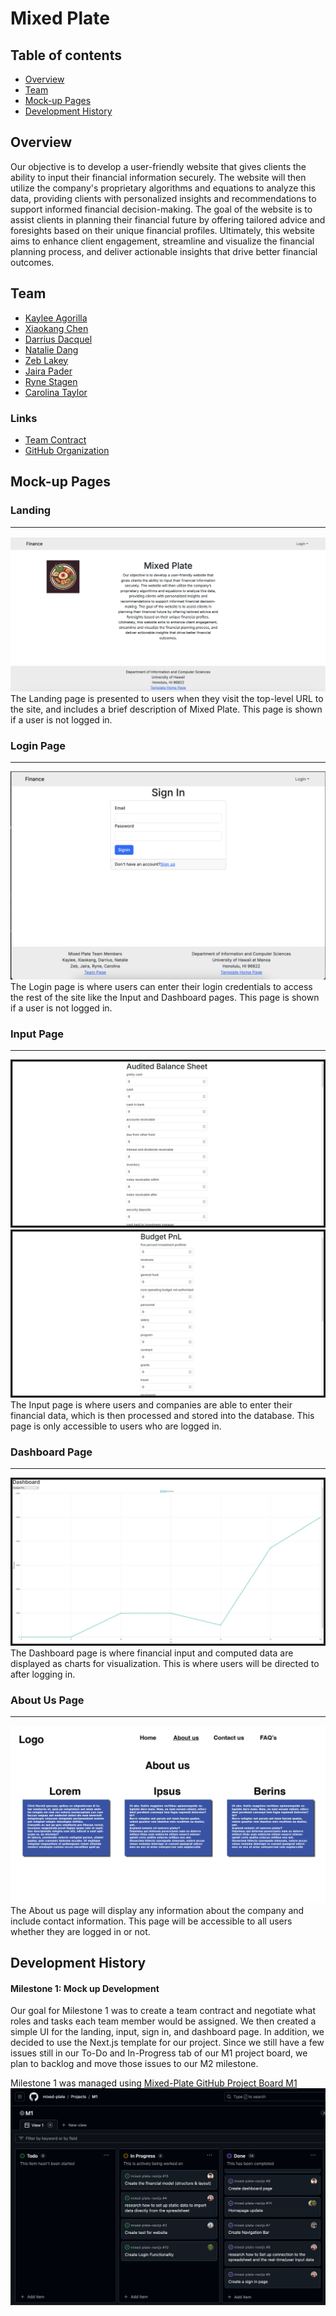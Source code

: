 # Mixed Plate

## Table of contents
* [Overview](#overview)
* [Team](#team)
* [Mock-up Pages](#mock-up-pages)
* [Development History](#development-history)

## Overview
Our objective is to develop a user-friendly website that gives clients the ability to input their financial information securely. The website will then utilize the company's proprietary algorithms and equations to analyze this data, providing clients with personalized insights and recommendations to support informed financial decision-making. The goal of the website is to assist clients in planning their financial future by offering tailored advice and foresights based on their unique financial profiles. Ultimately, this website aims to enhance client engagement, streamline and visualize the financial planning process, and deliver actionable insights that drive better financial outcomes.

## Team
* [Kaylee Agorilla](https://kayleeagorilla.github.io/)
* [Xiaokang Chen](https://xiaokchenedu.github.io/)
* [Darrius Dacquel](https://darriusdacquel.github.io/)
* [Natalie Dang](https://ndang562.github.io/)
* [Zeb Lakey](https://zeb1283.github.io/)
* [Jaira Pader](https://jairabp.github.io/)
* [Ryne Stagen](https://senyr.github.io/)
* [Carolina Taylor](https://carolinataylor.github.io/)

### Links
* [Team Contract](https://docs.google.com/document/d/1RjQpE1v-KnegEi_WD4V4ywFx8YryvBxxtOvXPAtF67U/edit?usp=sharing)
* [GitHub Organization](https://github.com/mixed-plate)

## Mock-up Pages
### Landing
<hr>
<img src = "./img/homePage.png" >
The Landing page is presented to users when they visit the top-level URL to the site, and includes a brief description of Mixed Plate. This page is shown if a user is not logged in.

### Login Page
<hr>
<img src="./img/signInPage.png">
The Login page is where users can enter their login credentials to access the rest of the site like the Input and Dashboard pages. This page is shown if a user is not logged in. 
 
### Input Page
<hr>
<img src = "./img/inputPage1.jpg" >
<img src = "./img/inputPage2.jpg" >
The Input page is where users and companies are able to enter their financial data, which is then processed and stored into the database. This page is only accessible to users who are logged in.

### Dashboard Page
<hr>
<img src = "./img/dashboardPage.jpg" >
The Dashboard page is where financial input and computed data are displayed as charts for visualization. This is where users will be directed to after logging in.

### About Us Page
<hr>
<img src = "./img/aboutUsPage.png" >
The About us page will display any information about the company and include contact information. This page will be accessible to all users whether they are logged in or not.

## Development History
<h4>Milestone 1: Mock up Development</h4>
Our goal for Milestone 1 was to create a team contract and negotiate what roles and tasks each team member would be assigned. We then created a simple UI for the landing, input, sign in, and dashboard page. In addition, we decided to use the Next.js template for our project. 
Since we still have a few issues still in our To-Do and In-Progress tab of our M1 project board, we plan to backlog and move those issues to our M2 milestone. 

Milestone 1 was managed using [Mixed-Plate GitHub Project Board M1](https://github.com/orgs/mixed-plate/projects/2)
<img src = "./img/m1ProjectBoard.png" >

